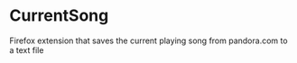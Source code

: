 # CurrentSong
Firefox extension that saves the current playing song from pandora.com to a text file
